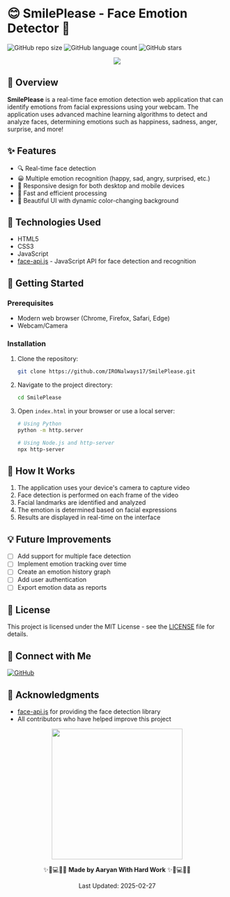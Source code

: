 # 😊 SmilePlease - Face Emotion Detector 🧠

![GitHub repo size](https://img.shields.io/github/repo-size/IRONalways17/SmilePlease)
![GitHub language count](https://img.shields.io/github/languages/count/IRONalways17/SmilePlease)
![GitHub stars](https://img.shields.io/github/stars/IRONalways17/SmilePlease?style=social)

<p align="center">
  <img src="https://media.istockphoto.com/id/1415700539/vector/face-recognition-technology-man-using-smartphone-for-biometric-facial-identification.jpg?s=612x612&w=0&k=20&c=QHOaklCo7W91HQOALd7QcYCrvwVv2suOKP-MLs57Kzo=">
</p>

## 🌟 Overview

**SmilePlease** is a real-time face emotion detection web application that can identify emotions from facial expressions using your webcam. The application uses advanced machine learning algorithms to detect and analyze faces, determining emotions such as happiness, sadness, anger, surprise, and more!

## ✨ Features

- 🔍 Real-time face detection
- 😀 Multiple emotion recognition (happy, sad, angry, surprised, etc.)
- 📱 Responsive design for both desktop and mobile devices
- 🚀 Fast and efficient processing
- 🎨 Beautiful UI with dynamic color-changing background

## 🔧 Technologies Used

- HTML5
- CSS3
- JavaScript
- [face-api.js](https://github.com/justadudewhohacks/face-api.js/) - JavaScript API for face detection and recognition


## 🚀 Getting Started

### Prerequisites

- Modern web browser (Chrome, Firefox, Safari, Edge)
- Webcam/Camera

### Installation

1. Clone the repository:
   ```bash
   git clone https://github.com/IRONalways17/SmilePlease.git
   ```

2. Navigate to the project directory:
   ```bash
   cd SmilePlease
   ```

3. Open `index.html` in your browser or use a local server:
   ```bash
   # Using Python
   python -m http.server
   
   # Using Node.js and http-server
   npx http-server
   ```

## 🧩 How It Works

1. The application uses your device's camera to capture video
2. Face detection is performed on each frame of the video
3. Facial landmarks are identified and analyzed
4. The emotion is determined based on facial expressions
5. Results are displayed in real-time on the interface

## 💡 Future Improvements

- [ ] Add support for multiple face detection
- [ ] Implement emotion tracking over time
- [ ] Create an emotion history graph
- [ ] Add user authentication
- [ ] Export emotion data as reports

## 📄 License

This project is licensed under the MIT License - see the [LICENSE](LICENSE) file for details.

## 🔗 Connect with Me

[![GitHub](https://img.shields.io/badge/GitHub-IRONalways17-black?style=for-the-badge&logo=github)](https://github.com/IRONalways17)

## 🙏 Acknowledgments

- [face-api.js](https://github.com/justadudewhohacks/face-api.js/) for providing the face detection library
- All contributors who have helped improve this project

<p align="center">
  <img src="https://media.giphy.com/media/JIX9t2j0ZTN9S/giphy.gif" width="300px">
</p>

<div align="center">
  
  ✨🚀💻🔥🌟 **Made by Aaryan With Hard Work** ✨🚀💻🔥🌟
  
  Last Updated: 2025-02-27
</div>
